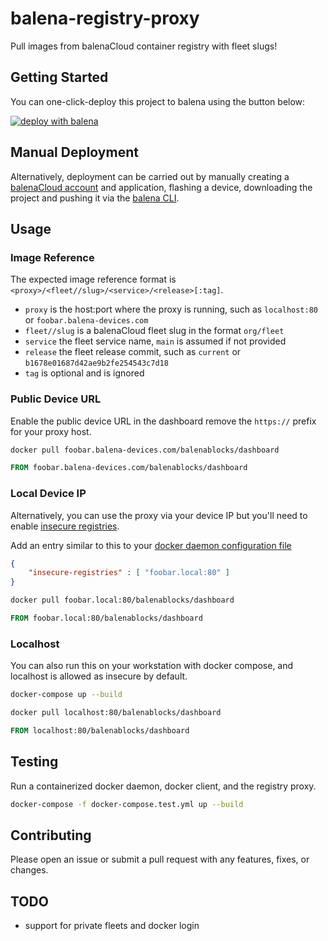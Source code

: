 # balena-registry-proxy

Pull images from balenaCloud container registry with fleet slugs!

## Getting Started

You can one-click-deploy this project to balena using the button below:

[![deploy with balena](https://balena.io/deploy.svg)](https://dashboard.balena-cloud.com/deploy?repoUrl=https://github.com/balena-io-playground/balena-registry-proxy)

## Manual Deployment

Alternatively, deployment can be carried out by manually creating a [balenaCloud account](https://dashboard.balena-cloud.com) and application,
flashing a device, downloading the project and pushing it via the [balena CLI](https://github.com/balena-io/balena-cli).

## Usage

### Image Reference

The expected image reference format is `<proxy>/<fleet//slug>/<service>/<release>[:tag]`.

- `proxy` is the host:port where the proxy is running, such as `localhost:80` or `foobar.balena-devices.com`
- `fleet//slug` is a balenaCloud fleet slug in the format `org/fleet`
- `service` the fleet service name, `main` is assumed if not provided
- `release` the fleet release commit, such as `current` or `b1678e01687d42ae9b2fe254543c7d18`
- `tag` is optional and is ignored

### Public Device URL

Enable the public device URL in the dashboard remove the `https://` prefix for your proxy host.

```bash
docker pull foobar.balena-devices.com/balenablocks/dashboard
```

```dockerfile
FROM foobar.balena-devices.com/balenablocks/dashboard
```

### Local Device IP

Alternatively, you can use the proxy via your device IP but you'll need to enable [insecure registries](https://docs.docker.com/engine/reference/commandline/dockerd/#insecure-registries).

Add an entry similar to this to your [docker daemon configuration file](https://docs.docker.com/engine/reference/commandline/dockerd/#daemon-configuration-file)

```json
{
    "insecure-registries" : [ "foobar.local:80" ]
}
```

```bash
docker pull foobar.local:80/balenablocks/dashboard
```

```dockerfile
FROM foobar.local:80/balenablocks/dashboard
```

### Localhost

You can also run this on your workstation with docker compose, and localhost is allowed as insecure by default.

```bash
docker-compose up --build
```

```bash
docker pull localhost:80/balenablocks/dashboard
```

```dockerfile
FROM localhost:80/balenablocks/dashboard
```

## Testing

Run a containerized docker daemon, docker client, and the registry proxy.

```bash
docker-compose -f docker-compose.test.yml up --build
```

## Contributing

Please open an issue or submit a pull request with any features, fixes, or changes.

## TODO

- support for private fleets and docker login
